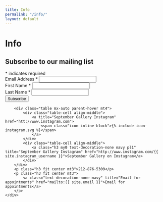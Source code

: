 ```yaml
---
title: Info
permalink: "/info/"
layout: default
---
```


<div class="pt1">
    <div class="col-11 mt3 mx-auto">
        <h1 class="hide">Info</h1>
        <!-- Begin MailChimp Signup Form -->
        <div class="clearfix">
            <form action="//septembergallery.us13.list-manage.com/subscribe/post?u=9541e75f42d936cad8f86d52c&amp;id=d4ed0b439e" method="post" id="mc-embedded-subscribe-form" name="mc-embedded-subscribe-form" class="validate" target="_blank" novalidate>
                <div class="col-12 sm-col-7 md-col-7 lg-col-6 mx-auto">
                    <h2 class="regular mb0">Subscribe to our mailing list</h2>
                    <div class="h6 right"><span class="">*</span> indicates required</div>
                    <div class="mt2">
                        <label for="mce-EMAIL">Email Address  <span class="">*</span>
                        </label>
                        <input type="email" value="" name="EMAIL" class="required input" id="mce-EMAIL">
                    </div>
                    <div class="">
                        <label for="mce-FNAME">First Name </label>  <span class="">*</span>
                        <input type="text" value="" name="FNAME" class="required input" id="mce-FNAME">
                    </div>
                    <div class="">
                        <label for="mce-LNAME">Last Name </label>  <span class="">*</span>
                        <input type="text" value="" name="LNAME" class="required input" id="mce-LNAME">
                    </div>
                    <div id="" class="clear">
                        <div class="response" id="mce-error-response" style="display:none"></div>
                        <div class="response" id="mce-success-response" style="display:none"></div>
                    </div>    <!-- real people should not fill this in and expect good things - do not remove this or risk form bot signups-->
                    <div style="position: absolute; left: -5000px;" aria-hidden="true"><input type="text" name="b_9541e75f42d936cad8f86d52c_d4ed0b439e" tabindex="-1" value=""></div>
                    <input type="submit" value="Subscribe" name="subscribe" id="" class="btn rounded white regular bg-navy">
                </div>
            </form>
        </div>
        <!--End mc_embed_signup-->

        <div class="table mx-auto parent-hover mt4">
            <div class="table-cell align-middle">
                <a title="September Gallery Instagram" href="htt://www.instagram.com">
                    <span class="icon inline-block">{% include icon-instagram.svg %}</span>
                </a>
            </div>
            <div class="table-cell align-middle">
                <a class="h3 my0 text-decoration-none navy pl1" title="September Gallery Instagram" href="http://www.instagram.com/{{ site.instagram_username }}">September Gallery on Instagram</a>
            </div>
        </div>
        <p class="h3 fit center mt3">212-876-5309</p>
        <p class="h3 fit center mt3">
            <a class="text-decoration-none navy" title="Email for appointments" href="mailto:{{ site.email }}">Email for appointments</a>
        </p>
    </div>
</div>
